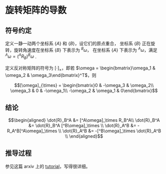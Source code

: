 # 旋转矩阵的导数

## 符号约定

定义一静一动两个坐标系 $\{A\}$ 和 $\{B\}$，设它们的原点重合，
坐标系 $\{B\}$ 正在旋转，旋转角速度在坐标系 $\{B\}$ 下表示为 $^B\omega$，
在坐标系 $\{A\}$ 下表示为 $^A\omega$，满足 $^A\omega = (^AR_B)^B\omega$ .

定义反对称矩阵的符号为 $[ \cdot ]_{\times}$，即若 $\omega = \begin{bmatrix}\omega_1 & \omega_2 & \omega_3\end{bmatrix}^T$，则

$$[\omega]_{\times} = \begin{bmatrix}0 & -\omega_3 & \omega_2\\
\omega_3 & 0 & -\omega_1\\ -\omega_2 & \omega_1 & 0\end{bmatrix}$$

## 结论

$$\begin{aligned}
\dot{R}_B^A &= [^A\omega]_\times R_B^A\\
\dot{R}_B^A &= \dot{R}_B^A [^B\omega]_\times \\
\dot{R}_A^B &= -R_A^B[^A\omega]_\times \\
\dot{R}_A^B &= -[^B\omega]_\times \dot{R}_A^B  \\
\end{aligned}$$

## 推导过程

参见这篇 arxiv 上的 [tutorial](旋转矩阵的导数.assets/time_derivative_of_rotation_matrices.pdf)，写得很详细。
